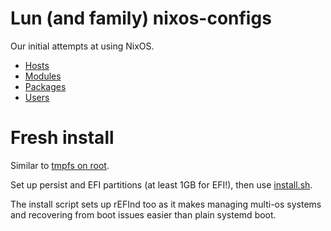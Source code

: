 # Lun (and family) nixos-configs

Our initial attempts at using NixOS.

- [Hosts](hosts/#readme)
- [Modules](modules/#readme)
- [Packages](packages/#readme)
- [Users](users/#readme)

# Fresh install

Similar to [tmpfs on root](https://elis.nu/blog/2020/05/nixos-tmpfs-as-root/).

Set up persist and EFI partitions (at least 1GB for EFI!), then use [install.sh](scripts/install/install.sh).

The install script sets up rEFInd too as it makes managing multi-os systems and recovering from boot issues easier than plain systemd boot.
